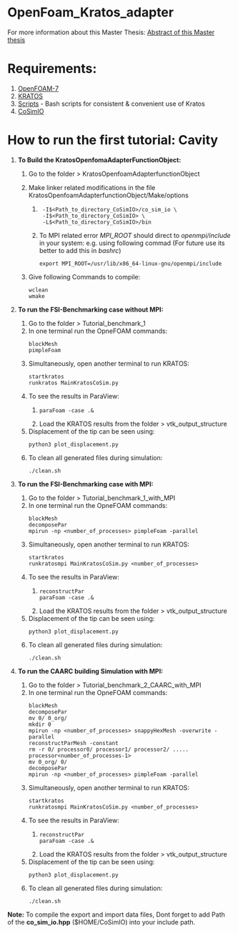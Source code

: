 # OpenFoam_Kratos_adapter
For more information about this Master Thesis: [Abstract of this Master thesis](https://github.com/ashishdarekar/OpenFoam_Kratos_adapter/blob/main/Abstract_of_Master_Thesis_ashish_darekar.pdf)

# Requirements:
1. [OpenFOAM-7](https://openfoam.org/download/7-ubuntu/)
2. [KRATOS](https://github.com/KratosMultiphysics/Kratos)
3. [Scripts](https://github.com/philbucher/bash_scripts) - Bash scripts for consistent & convenient use of Kratos
4. [CoSimIO](https://github.com/KratosMultiphysics/CoSimIO)

# How to run the first tutorial: Cavity
1. **To Build the KratosOpenfomaAdapterFunctionObject:**
    1. Go to the folder > KratosOpenfoamAdapterfunctionObject
    2. Make linker related modifications in the file KratosOpenfoamAdapterfunctionObject/Make/options
        1. ```
            -I$<Path_to_directory_CoSimIO>/co_sim_io \
            -I$<Path_to_directory_CoSimIO> \
            -L$<Path_to_directory_CoSimIO>/bin
           ```

        2. To MPI related error *MPI_ROOT* should direct to *openmpi/include* in your system:
        e.g. using following commad (For future use its better to add this in *bashrc*)
           ```
           export MPI_ROOT=/usr/lib/x86_64-linux-gnu/openmpi/include
           ```

    3.  Give following Commands to compile:
        ```
        wclean
        wmake
        ```

2. **To run the FSI-Benchmarking case without MPI:**
    1. Go to the folder > Tutorial_benchmark_1
    2. In one terminal run the OpneFOAM commands:
        ```
        blockMesh
        pimpleFoam
        ```
    3. Simultaneously, open another terminal to run KRATOS:
        ```
        startkratos
        runkratos MainKratosCoSim.py
        ```
    4. To see the results in ParaView:
        1.  ```
            paraFoam -case .&
            ```
        2. Load the KRATOS results from the folder > vtk_output_structure
    5. Displacement of the tip can be seen using:
        ```
        python3 plot_displacement.py
        ```
    6. To clean all generated files during simulation:
        ```
        ./clean.sh
        ```

3. **To run the FSI-Benchmarking case with MPI:**
    1. Go to the folder > Tutorial_benchmark_1_with_MPI
    2. In one terminal run the OpneFOAM commands:
        ```
        blockMesh
        decomposePar
        mpirun -np <number_of_processes> pimpleFoam -parallel
        ```
    3. Simultaneously, open another terminal to run KRATOS:
        ```
        startkratos
        runkratosmpi MainKratosCoSim.py <number_of_processes>
        ```
    4. To see the results in ParaView:
        1.  ```
            reconstructPar
            paraFoam -case .&
            ```
        2. Load the KRATOS results from the folder > vtk_output_structure
    5. Displacement of the tip can be seen using:
        ```
        python3 plot_displacement.py
        ```
    6. To clean all generated files during simulation:
        ```
        ./clean.sh
        ```

4. **To run the CAARC building Simulation with MPI:**
    1. Go to the folder > Tutorial_benchmark_2_CAARC_with_MPI
    2. In one terminal run the OpneFOAM commands:
        ```
        blockMesh
        decomposePar
        mv 0/ 0_org/
        mkdir 0
        mpirun -np <number_of_processes> snappyHexMesh -overwrite -parallel
        reconstructParMesh -constant
        rm -r 0/ processor0/ processor1/ processor2/ ..... processor<number_of_processes-1>
        mv 0_org/ 0/
        decomposePar
        mpirun -np <number_of_processes> pimpleFoam -parallel
        ```
    3. Simultaneously, open another terminal to run KRATOS:
        ```
        startkratos
        runkratosmpi MainKratosCoSim.py <number_of_processes>
        ```
    4. To see the results in ParaView:
        1.  ```
            reconstructPar
            paraFoam -case .&
            ```
        2. Load the KRATOS results from the folder > vtk_output_structure
    5. Displacement of the tip can be seen using:
        ```
        python3 plot_displacement.py
        ```
    6. To clean all generated files during simulation:
        ```
        ./clean.sh
        ```

**Note:** To compile the export and import data files, Dont forget to add Path of the **co_sim_io.hpp** ($HOME/CoSimIO) into your include path.
